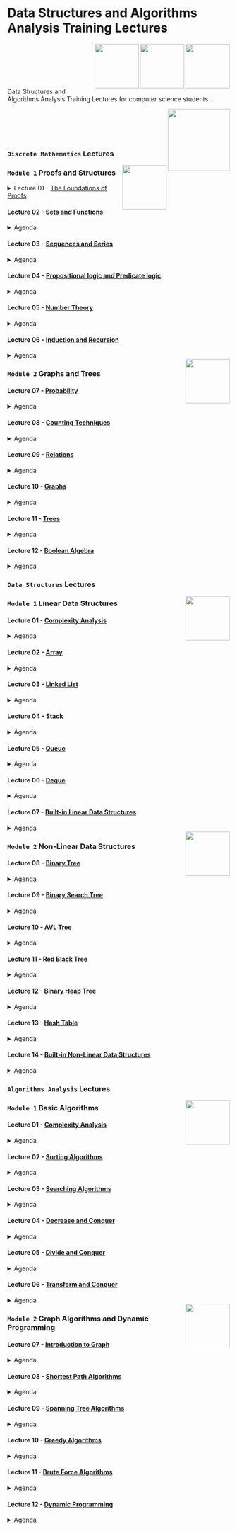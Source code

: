 # Data Structures and Algorithms Analysis Training Lectures

<img align="right" width="100" height="100" src="https://github.com/cs-MohamedAyman/Computer-Science-Textbooks/blob/master/logos/discrete-mathematics.jpg">
<img align="right" width="100" height="100" src="https://github.com/cs-MohamedAyman/Computer-Science-Textbooks/blob/master/logos/data-structures.jpg">
<img align="right" width="100" height="100" src="https://github.com/cs-MohamedAyman/Computer-Science-Textbooks/blob/master/logos/algorithms-analysis.jpg">
<br>
<br>
<br>
<br>
<br>

Data Structures and Algorithms Analysis Training Lectures for computer science students.

<img align="right" width="140" height="140" src="https://github.com/cs-MohamedAyman/Computer-Science-Textbooks/blob/master/logos/practice1.jpg">
<br><br><br><br>

### `Discrete Mathematics` Lectures

<img align="right" width="100" height="100" src="https://github.com/cs-MohamedAyman/Computer-Science-Textbooks/blob/master/logos/discrete-mathematics.jpg">

### `Module 1` Proofs and Structures

<details>
  <summary>Lecture 01 - <a href="https://github.com/cs-MohamedAyman/Data-Structures-and-Algorithms-Analysis-Training/tree/main/Lectures/Discrete-Mathematics">The Foundations of Proofs</summary><br>
  
  - 
  - 
  - 
  - 
  - 
</details>

#### Lecture 02 - [Sets and Functions](https://github.com/cs-MohamedAyman/Data-Structures-and-Algorithms-Analysis-Training/tree/main/Lectures/Discrete-Mathematics)
<details>
  <summary>Agenda</summary><br>
  
  - 
  - 
  - 
  - 
  - 
</details>

#### Lecture 03 - [Sequences and Series](https://github.com/cs-MohamedAyman/Data-Structures-and-Algorithms-Analysis-Training/tree/main/Lectures/Discrete-Mathematics)
<details>
  <summary>Agenda</summary><br>
  
  - 
  - 
  - 
  - 
  - 
</details>

#### Lecture 04 - [Propositional logic and Predicate logic](https://github.com/cs-MohamedAyman/Data-Structures-and-Algorithms-Analysis-Training/tree/main/Lectures/Discrete-Mathematics)
<details>
  <summary>Agenda</summary><br>
  
  - 
  - 
  - 
  - 
  - 
</details>

#### Lecture 05 - [Number Theory](https://github.com/cs-MohamedAyman/Data-Structures-and-Algorithms-Analysis-Training/tree/main/Lectures/Discrete-Mathematics)
<details>
  <summary>Agenda</summary><br>
  
  - 
  - 
  - 
  - 
  - 
</details>

#### Lecture 06 - [Induction and Recursion](https://github.com/cs-MohamedAyman/Data-Structures-and-Algorithms-Analysis-Training/tree/main/Lectures/Discrete-Mathematics)
<details>
  <summary>Agenda</summary><br>
  
  - 
  - 
  - 
  - 
  - 
</details>


<img align="right" width="100" height="100" src="https://github.com/cs-MohamedAyman/Computer-Science-Textbooks/blob/master/logos/discrete-mathematics.jpg">

### `Module 2` Graphs and Trees

#### Lecture 07 - [Probability](https://github.com/cs-MohamedAyman/Data-Structures-and-Algorithms-Analysis-Training/tree/main/Lectures/Discrete-Mathematics)
<details>
  <summary>Agenda</summary><br>
  
  - 
  - 
  - 
  - 
  - 
</details>

#### Lecture 08 - [Counting Techniques](https://github.com/cs-MohamedAyman/Data-Structures-and-Algorithms-Analysis-Training/tree/main/Lectures/Discrete-Mathematics)
<details>
  <summary>Agenda</summary><br>
  
  - 
  - 
  - 
  - 
  - 
</details>

#### Lecture 09 - [Relations](https://github.com/cs-MohamedAyman/Data-Structures-and-Algorithms-Analysis-Training/tree/main/Lectures/Discrete-Mathematics)
<details>
  <summary>Agenda</summary><br>
  
  - 
  - 
  - 
  - 
  - 
</details>

#### Lecture 10 - [Graphs](https://github.com/cs-MohamedAyman/Data-Structures-and-Algorithms-Analysis-Training/tree/main/Lectures/Discrete-Mathematics)
<details>
  <summary>Agenda</summary><br>
  
  - 
  - 
  - 
  - 
  - 
</details>

#### Lecture 11 - [Trees](https://github.com/cs-MohamedAyman/Data-Structures-and-Algorithms-Analysis-Training/tree/main/Lectures/Discrete-Mathematics)
<details>
  <summary>Agenda</summary><br>
  
  - 
  - 
  - 
  - 
  - 
</details>

#### Lecture 12 - [Boolean Algebra](https://github.com/cs-MohamedAyman/Data-Structures-and-Algorithms-Analysis-Training/tree/main/Lectures/Discrete-Mathematics)
<details>
  <summary>Agenda</summary><br>
  
  - 
  - 
  - 
  - 
  - 
</details>


### `Data Structures` Lectures

<img align="right" width="100" height="100" src="https://github.com/cs-MohamedAyman/Computer-Science-Textbooks/blob/master/logos/data-structures.jpg">

### `Module 1` Linear Data Structures

#### Lecture 01 - [Complexity Analysis](https://github.com/cs-MohamedAyman/Data-Structures-and-Algorithms-Analysis-Training/tree/main/Lectures/Data-Structures)
<details>
  <summary>Agenda</summary><br>
  
  - Introduction to Data Structures
  - Execution Time Cases
  - Complexity Analysis - Iterative
  - Recursion
  - Iterative vs. Recursive Examples
</details>

#### Lecture 02 - [Array](https://github.com/cs-MohamedAyman/Data-Structures-and-Algorithms-Analysis-Training/tree/main/Lectures/Data-Structures)
<details>
  <summary>Agenda</summary><br>
  
  - Introduction to Array
  - Insertion Operation
  - Deletion Operation
  - Search Operation
  - Traverse Operation
  - Time Complexity & Space Complexity
</details>

#### Lecture 03 - [Linked List](https://github.com/cs-MohamedAyman/Data-Structures-and-Algorithms-Analysis-Training/tree/main/Lectures/Data-Structures)
<details>
  <summary>Agenda</summary><br>
  
  - Introduction to Linked List
  - Insertion Operation
  - Deletion Operation
  - Search Operation
  - Traverse Operation
  - Time Complexity & Space Complexity
</details>

#### Lecture 04 - [Stack](https://github.com/cs-MohamedAyman/Data-Structures-and-Algorithms-Analysis-Training/tree/main/Lectures/Data-Structures)
<details>
  <summary>Agenda</summary><br>
  
  - Introduction to Stack
  - Insertion Operation
  - Deletion Operation
  - Top Operation
  - Time Complexity & Space Complexity
</details>

#### Lecture 05 - [Queue](https://github.com/cs-MohamedAyman/Data-Structures-and-Algorithms-Analysis-Training/tree/main/Lectures/Data-Structures)
<details>
  <summary>Agenda</summary><br>
  
  - Introduction to Queue
  - Insertion Operation
  - Deletion Operation
  - Front & Back Operation
  - Time Complexity & Space Complexity
</details>

#### Lecture 06 - [Deque](https://github.com/cs-MohamedAyman/Data-Structures-and-Algorithms-Analysis-Training/tree/main/Lectures/Data-Structures)
<details>
  <summary>Agenda</summary><br>
  
  - Introduction to Array
  - Insertion Operation
  - Deletion Operation
  - Front & Back Operation
  - Traverse Operation
  - Time Complexity & Space Complexity
</details>

#### Lecture 07 - [Built-in Linear Data Structures](https://github.com/cs-MohamedAyman/Data-Structures-and-Algorithms-Analysis-Training/tree/main/Lectures/Data-Structures)
<details>
  <summary>Agenda</summary><br>
  
  - Built-in Linear Data Structures
  - Vector
  - List
  - Stack
  - Queue
  - Deque
</details>


<img align="right" width="100" height="100" src="https://github.com/cs-MohamedAyman/Computer-Science-Textbooks/blob/master/logos/data-structures.jpg">

### `Module 2` Non-Linear Data Structures

#### Lecture 08 - [Binary Tree](https://github.com/cs-MohamedAyman/Data-Structures-and-Algorithms-Analysis-Training/tree/main/Lectures/Data-Structures)
<details>
  <summary>Agenda</summary><br>
  
  - Introduction to Binary Tree
  - Traverse Operation
  - BFS vs. DFS
  - Search Operation
  - Deletion Operation
  - Time Complexity & Space Complexity
</details>

#### Lecture 09 - [Binary Search Tree](https://github.com/cs-MohamedAyman/Data-Structures-and-Algorithms-Analysis-Training/tree/main/Lectures/Data-Structures)
<details>
  <summary>Agenda</summary><br>
  
  - Introduction to Binary Search Tree
  - Insertion Operation
  - Deletion Operation
  - Search Operation
  - Traverse Operation
  - Balanced Binary Tree Property
  - Time Complexity & Space Complexity
</details>

#### Lecture 10 - [AVL Tree](https://github.com/cs-MohamedAyman/Data-Structures-and-Algorithms-Analysis-Training/tree/main/Lectures/Data-Structures)
<details>
  <summary>Agenda</summary><br>
  
  - Introduction to AVL Tree
  - Rotation Operation
  - Insertion Operation
  - Deletion Operation
  - Search Operation
  - Traverse Operation
  - Time Complexity & Space Complexity
</details>

#### Lecture 11 - [Red Black Tree](https://github.com/cs-MohamedAyman/Data-Structures-and-Algorithms-Analysis-Training/tree/main/Lectures/Data-Structures)
<details>
  <summary>Agenda</summary><br>
  
  - Introduction to Red Black Tree
  - Rotation Operation
  - Insertion Operation
  - Deletion Operation
  - Search Operation
  - Traverse Operation
  - Time Complexity & Space Complexity
</details>

#### Lecture 12 - [Binary Heap Tree](https://github.com/cs-MohamedAyman/Data-Structures-and-Algorithms-Analysis-Training/tree/main/Lectures/Data-Structures)
<details>
  <summary>Agenda</summary><br>
  
  - Introduction to Binary Heap Tree
  - Insertion Operation
  - Deletion Operation
  - Top Operation
  - Time Complexity & Space Complexity
</details>

#### Lecture 13 - [Hash Table](https://github.com/cs-MohamedAyman/Data-Structures-and-Algorithms-Analysis-Training/tree/main/Lectures/Data-Structures)
<details>
  <summary>Agenda</summary><br>
  
  - Introduction to Hash Tables
  - Collision Resolution
  - Separate Chaining
  - Open Addressing
  - Double Hashing
  - Rehashing
  - Time Complexity & Space Complexity
</details>

#### Lecture 14 - [Built-in Non-Linear Data Structures](https://github.com/cs-MohamedAyman/Data-Structures-and-Algorithms-Analysis-Training/tree/main/Lectures/Data-Structures)
<details>
  <summary>Agenda</summary><br>
  
  - Built-in Non-Linear Data Structures
  - Set
  - MultiSet
  - Unordered MultiSet
  - Map
  - MultiMap
  - Unordered MultiMap
  - Priority Queue
</details>


### `Algorithms Analysis` Lectures

<img align="right" width="100" height="100" src="https://github.com/cs-MohamedAyman/Computer-Science-Textbooks/blob/master/logos/algorithms-analysis.jpg">

### `Module 1` Basic Algorithms

#### Lecture 01 - [Complexity Analysis](https://github.com/cs-MohamedAyman/Data-Structures-and-Algorithms-Analysis-Training/tree/main/Lectures/Algorithms-Analysis)
<details>
  <summary>Agenda</summary><br>
  
  - Introduction to Analysis of Algorithms
  - Execution Time Cases
  - Master Theorem
  - Substitution Method
  - Complexity Analysis - Recursive
  - Iterative vs. Recursive Examples
</details>

#### Lecture 02 - [Sorting Algorithms](https://github.com/cs-MohamedAyman/Data-Structures-and-Algorithms-Analysis-Training/tree/main/Lectures/Algorithms-Analysis)
<details>
  <summary>Agenda</summary><br>
  
  - Introduction to Sorting Algorithms
  - Bubble Sort
  - Selection Sort
  - Insertion Sort
  - Shell Sort
  - Merge Sort
  - Quick Sort
  - Heap Sort
</details>

#### Lecture 03 - [Searching Algorithms](https://github.com/cs-MohamedAyman/Data-Structures-and-Algorithms-Analysis-Training/tree/main/Lectures/Algorithms-Analysis)
<details>
  <summary>Agenda</summary><br>
  
  - Introduction to Searching Algorithms
  - Linear Search
  - Jump Search
  - Binary Search
  - Ternary Search
  - Interpolation Search
  - Exponential Search
  - Fibonacci Search
</details>

#### Lecture 04 - [Decrease and Conquer](https://github.com/cs-MohamedAyman/Data-Structures-and-Algorithms-Analysis-Training/tree/main/Lectures/Algorithms-Analysis)
<details>
  <summary>Agenda</summary><br>
  
  - Introduction to Decrease and Conquer
  - Decreased by a constant
  - Insertion Sort
  - Decreased by a constant factor 
  - Binary Search
  - Variable size decrease 
  - Interpolation Search
</details>

#### Lecture 05 - [Divide and Conquer](https://github.com/cs-MohamedAyman/Data-Structures-and-Algorithms-Analysis-Training/tree/main/Lectures/Algorithms-Analysis)
<details>
  <summary>Agenda</summary><br>
  
  - Introduction to Divide and Conquer
  - Fast Power
  - Count Inversions
  - Karatsuba Fast Multiplication of Large Integers
  - Strassen's Matrix Multiplication
  - The Closest Pair of Points
  - Multiply Two Polynomials
  - Convex Hull
</details>

#### Lecture 06 - [Transform and Conquer](https://github.com/cs-MohamedAyman/Data-Structures-and-Algorithms-Analysis-Training/tree/main/Lectures/Algorithms-Analysis)
<details>
  <summary>Agenda</summary><br>
  
  - Introduction to Transform and Conquer
  - Gaussian Elimination
  - Balanced Search Trees
  - Binary Heaps and Heap Sort
  - Horner's Rule and Binary Exponentiation
</details>


<img align="right" width="100" height="100" src="https://github.com/cs-MohamedAyman/Computer-Science-Textbooks/blob/master/logos/algorithms-analysis.jpg">

### `Module 2` Graph Algorithms and Dynamic Programming

#### Lecture 07 - [Introduction to Graph](https://github.com/cs-MohamedAyman/Data-Structures-and-Algorithms-Analysis-Training/tree/main/Lectures/Algorithms-Analysis)
<details>
  <summary>Agenda</summary><br>
  
  - Introduction to Graph
  - Directed vs. Undirected Graph
  - Breadth First Traverse
  - Depth First Traverse
  - Cyclic vs. Acyclic Graph
  - Connected vs. Disconnected Graph
  - Strongly Connected Components
  - Bridges and Articulation Points
</details>

#### Lecture 08 - [Shortest Path Algorithms](https://github.com/cs-MohamedAyman/Data-Structures-and-Algorithms-Analysis-Training/tree/main/Lectures/Algorithms-Analysis)
<details>
  <summary>Agenda</summary><br>
  
  - Introduction to Shortest Path Algorithms
  - The Bellman Ford Algorithm
  - Dijkstra Algorithm
  - Dijkstra Algorithm using Heap | Balanced Binary Tree
  - Dial Algorithm
  - The Floyd Warshall Algorithm
  - Johnson's Algoirthm
  - Shortest Path in Acyclc Graph
</details>

#### Lecture 09 - [Spanning Tree Algorithms](https://github.com/cs-MohamedAyman/Data-Structures-and-Algorithms-Analysis-Training/tree/main/Lectures/Algorithms-Analysis)
<details>
  <summary>Agenda</summary><br>
  
  - Introduction to Spanning Tree Algoirthms
  - Prim Algorithm
  - Kruskal Algorithm
  - Kruskal Algorithm using Disjoint Set
  - Kruskal Algorithm using Lowest Common Ancestor
  - Boruvka Algorithm
  - Kirchhoff Theorem
  - Prüfer Code
</details>

#### Lecture 10 - [Greedy Algorithms](https://github.com/cs-MohamedAyman/Data-Structures-and-Algorithms-Analysis-Training/tree/main/Lectures/Algorithms-Analysis)
<details>
  <summary>Agenda</summary><br>
  
  - Introduction to Greedy Algorithms
  - Standard Greedy Algorithms
  - Greedy Algorithms in Arrays
  - Greedy Algorithms in Graphs
  - Greedy Algorithms in Operating Systems
  - Approximate Greedy Algorithms for NP Complete Problems
</details>

#### Lecture 11 - [Brute Force Algorithms](https://github.com/cs-MohamedAyman/Data-Structures-and-Algorithms-Analysis-Training/tree/main/Lectures/Algorithms-Analysis)
<details>
  <summary>Agenda</summary><br>
  
  - Introduction to Brute Force Algorithms
  - Brute Force in Arrays
  - Brute Force in Sorting Algorithms
  - Brute Force in Searching Algorithms
  - Brute Force in Divide and Conquer Algorithms
  - Brute Force in Graph Algorithms
</details>

#### Lecture 12 - [Dynamic Programming](https://github.com/cs-MohamedAyman/Data-Structures-and-Algorithms-Analysis-Training/tree/main/Lectures/Algorithms-Analysis)
<details>
  <summary>Agenda</summary><br>
  
  - Introduction to Dynamic Programming
  - 0-1 Knapsack
  - Longest Common Subsequence
  - Subsequence Sum
  - Longest Increasing Subsequence
  - The Levenshtein Distance
  - Matrix Chain Multiplication
  - Rod Cutting
</details>
